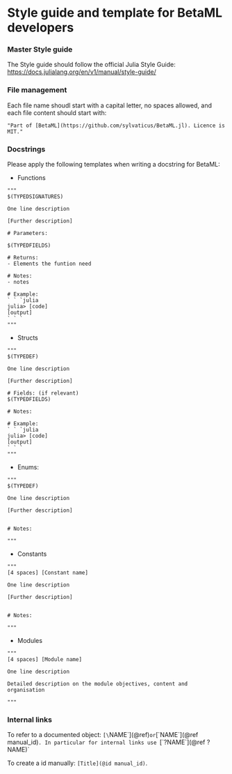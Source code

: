 # Style guide and template for BetaML developers

### Master Style guide

The Style guide should follow the official Julia Style Guide: https://docs.julialang.org/en/v1/manual/style-guide/


### File management

Each file name shoudl start with a capital letter, no spaces allowed, and each file content should start with:

`"Part of [BetaML](https://github.com/sylvaticus/BetaML.jl). Licence is MIT."`

### Docstrings

Please apply the following templates when writing a docstring for BetaML:

- Functions

```
"""
$(TYPEDSIGNATURES)

One line description

[Further description]

# Parameters:

$(TYPEDFIELDS)

# Returns:
- Elements the funtion need

# Notes:
- notes

# Example:
` ` `julia
julia> [code]
[output]
` ` `
"""
```

- Structs

```
"""
$(TYPEDEF)

One line description

[Further description]

# Fields: (if relevant)
$(TYPEDFIELDS)

# Notes:

# Example:
` ` `julia
julia> [code]
[output]
` ` `
"""
```

- Enums:

```
"""
$(TYPEDEF)

One line description

[Further description]


# Notes:

"""
```

- Constants

```
"""
[4 spaces] [Constant name]

One line description

[Further description]


# Notes:

"""
```

- Modules

```
"""
[4 spaces] [Module name]

One line description

Detailed description on the module objectives, content and organisation

"""
```

### Internal links

To refer to a documented object: `[\`NAME\`](@ref)` or `[\`NAME\`](@ref manual_id)`.
In particular for internal links use `[\`?NAME\`](@ref ?NAME)`

To create a id manually: `[Title](@id manual_id)`.